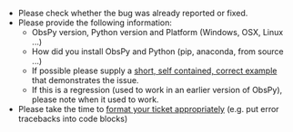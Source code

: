<!--

**GitHub should mainly be used for bug reports and code developments/discussions. For generic, usage and scientific questions, please use [our User Forum](https://discourse.obspy.org/) or you can try to catch people in our [gitter chat](https://gitter.im/obspy/obspy).**

Before submitting an Issue, please review the [Issue Guidelines](https://github.com/obspy/obspy/blob/master/CONTRIBUTING.md#submitting-an-issue).

-->

* Please check whether the bug was already reported or fixed.
* Please provide the following information:
  -  ObsPy version, Python version and Platform (Windows, OSX, Linux ...)
  -  How did you install ObsPy and Python (pip, anaconda, from source ...)
  -  If possible please supply a [short, self contained, correct example](http://sscce.org/) that
     demonstrates the issue.
  -  If this is a regression (used to work in an earlier version of ObsPy),
     please note when it used to work.
* Please take the time to [format your ticket appropriately](https://guides.github.com/features/mastering-markdown/)
  (e.g. put error tracebacks into code blocks)
